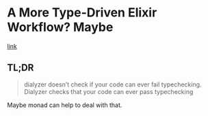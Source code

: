 # A More Type-Driven Elixir Workflow? Maybe

[link](https://well-ironed.com/articles/a-more-type-driven-elixir-workflow-maybe/)

## TL;DR

> dialyzer doesn’t check if your code can ever fail typechecking. Dialyzer checks that your code can ever pass typechecking

Maybe monad can help to deal with that.
